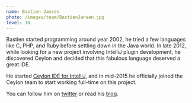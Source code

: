 ```yaml
---
name: Bastien Jansen
photo: /images/team/BastienJansen.jpg
level: 10
---
```

<!-- level explanation
1: founder and fearless leaders
10: active team with heavy involvement
100: casual contributors
1000: retired

 -->

Bastien started programming around year 2002, he tried a few languages like C, PHP, and Ruby before
settling down in the Java world. In late 2012, while looking for a new project involving IntelliJ 
plugin development, he discovered Ceylon and decided that this fabulous language deserved a great IDE.

He started [Ceylon IDE for IntelliJ](https://github.com/eclipse/ceylon-ide-intellij), and in mid-2015
he officially joined the Ceylon team to start working full-time on this project. 
   
You can follow him on [twitter](https://twitter.com/BastienJansen) or read his [blog](bjansen.github.io).
